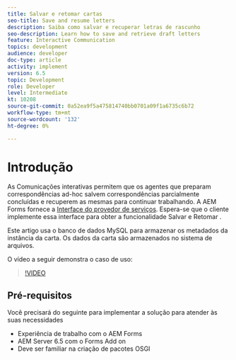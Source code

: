 ```yaml
---
title: Salvar e retomar cartas
seo-title: Save and resume letters
description: Saiba como salvar e recuperar letras de rascunho
seo-description: Learn how to save and retrieve draft letters
feature: Interactive Communication
topics: development
audience: developer
doc-type: article
activity: implement
version: 6.5
topic: Development
role: Developer
level: Intermediate
kt: 10208
source-git-commit: 0a52ea9f5a475814740bb0701a09f1a6735c6b72
workflow-type: tm+mt
source-wordcount: '132'
ht-degree: 0%

---
```


# Introdução

As Comunicações interativas permitem que os agentes que preparam correspondências ad-hoc salvem correspondências parcialmente concluídas e recuperem as mesmas para continuar trabalhando. A AEM Forms fornece a [Interface do provedor de serviços](https://developer.adobe.com/experience-manager/reference-materials/6-5/forms/javadocs/com/adobe/fd/ccm/ccr/ccrDocumentInstance/api/services/CCRDocumentInstanceService.html). Espera-se que o cliente implemente essa interface para obter a funcionalidade Salvar e Retomar .

Este artigo usa o banco de dados MySQL para armazenar os metadados da instância da carta. Os dados da carta são armazenados no sistema de arquivos.

O vídeo a seguir demonstra o caso de uso:

>[!VIDEO](https://video.tv.adobe.com/v/342129/quality=9)

## Pré-requisitos

Você precisará do seguinte para implementar a solução para atender às suas necessidades

* Experiência de trabalho com o AEM Forms
* AEM Server 6.5 com o Forms Add on
* Deve ser familiar na criação de pacotes OSGI
